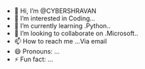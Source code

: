 - 👋 Hi, I’m @CYBERSHRAVAN
- 👀 I’m interested in Coding...
- 🌱 I’m currently learning .Python..
- 💞️ I’m looking to collaborate on .Microsoft..
- 📫 How to reach me ...Via email
- 😄 Pronouns: ...
- ⚡ Fun fact: ...

<!---
CYBERSHRAVAN/CYBERSHRAVAN is a ✨ special ✨ repository because its `README.md` (this file) appears on your GitHub profile.
You can click the Preview link to take a look at your changes.
--->
